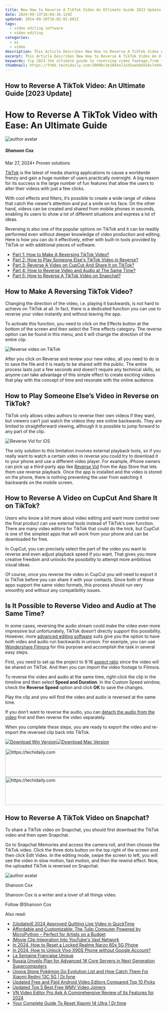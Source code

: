 ```yaml
---
title: New How to Reverse A TikTok Video An Ultimate Guide 2023 Update
date: 2024-09-13T16:04:36.129Z
updated: 2024-09-20T16:02:02.601Z
tags: 
  - video editing software
  - video editing
categories: 
  - ai
  - video
description: This Article Describes New How to Reverse A TikTok Video An Ultimate Guide 2023 Update
excerpt: This Article Describes New How to Reverse A TikTok Video An Ultimate Guide 2023 Update
keywords: fcp 2023 the ultimate guide to reversing video footage,from forward to reverse the ultimate tiktok video editing guide 2023 update,how to reverse a tiktok video with ease an ultimate guide,how to reverse a tiktok video an ultimate guide 2023 update,the ultimate guide to free flv video editors 2023 update,reverse video online the ultimate 2023 guide,ai animation how to reverse a tiktok video an ultimate guide 2023 update
thumbnail: https://thmb.techidaily.com/2009bc3e2844a72a35aeb8da54c7e944a8b3e4812872b9ea8cbcc32ac61bea57.jpg
---
```


## How to Reverse A TikTok Video: An Ultimate Guide [2023 Update]

# How to Reverse A TikTok Video with Ease: An Ultimate Guide

![author avatar](https://images.wondershare.com/filmora/article-images/shannon-cox.jpg)

##### Shanoon Cox

 Mar 27, 2024• Proven solutions

[TikTok](https://www.tiktok.com/en/) is the latest of media sharing applications to cause a worldwide frenzy and gain a huge number of users practically overnight. A big reason for its success is the large number of fun features that allow the users to alter their videos with just a few clicks.

With cool effects and filters, it’s possible to create a wide range of videos that catch the viewer’s attention and put a smile on his face. On the other hand, videos can be created and shared from mobile phones in seconds, enabling its users to show a lot of different situations and express a lot of ideas.

Reversing is also one of the popular options on TikTok and it can be readily performed even without deeper knowledge of video production and editing. Here is how you can do it effectively, either with built-in tools provided by TikTok or with additional pieces of software.

* [Part 1: How to Make A Reversing TikTok Video?](#part1)
* [Part 2: How to Play Someone Else's TikTok Video in Reverse?](#part2)
* [Part 3: Reverse A Video on CupCut And Share It on TikTok?](#part3)
* [Part 4: How to Reverse Video and Audio at The Same Time?](#part4)
* [Part 5: How to Reverse A TikTok Video on Snapchat?](#part5)

## How to Make A Reversing TikTok Video?

Changing the direction of the video, i.e. playing it backwards, is not hard to achieve on TikTok at all. In fact, there is a dedicated function you can use to reverse your video instantly and without leaving the app.

To activate this function, you need to click on the Effects button at the bottom of the screen and then select the Time effects category. The reverse option can be found in this menu, and it will change the direction of the entire clip.

![Reverse video on TikTok](https://images.wondershare.com/filmora/article-images/reverse-video-on-tiktok.jpg)

After you click on Reverse and review your new video, all you need to do is to save the file and it is ready to be shared with the public. The entire process lasts just a few seconds and doesn’t require any technical skills, so anyone can take advantage of this simple effect to create exciting videos that play with the concept of time and resonate with the online audience.

## How to Play Someone Else’s Video in Reverse on TikTok?

TikTok only allows video authors to reverse their own videos if they want, but viewers can’t just watch the videos they see online backwards. They are limited to straightforward viewing, although it is possible to jump forward to any part of the clip.

![Reverse Vid for iOS](https://images.wondershare.com/filmora/article-images/reverse-vid-play-it-backwards.jpg)

The only solution to this limitation involves external playback tools, so if you really want to watch a certain video in reverse you could try to download it to your phone and use a different video player. For example, iPhone owners can pick up a third-party app like [Reverse Vid](https://apps.apple.com/us/app/reverse-vid-play-it-backwards/id950551948) from the App Store that lets them use reverse playback. Once the app is installed and the video is stored on the phone, there is nothing preventing the user from watching it backwards on the mobile screen.

## How to Reverse A Video on CupCut And Share It on TikTok?

Users who know a bit more about video editing and want more control over the final product can use external tools instead of TikTok’s own function. There are many video editors for TikTok that could do the trick, but CupCut is one of the simplest apps that will work from your phone and can be downloaded for free.

In CupCut, you can precisely select the part of the video you want to reverse and even adjust playback speed if you want. That gives you more creative freedom and unlocks the possibility to attempt more ambitious visual ideas.

Of course, once you reverse the video in CupCut you will need to export it to TikTok before you can share it with your contacts. Since both of those apps support the same video formats, this process should run very smoothly and without any compatibility issues.

## Is It Possible to Reverse Video and Audio at The Same Time?

In some cases, reversing the audio stream could make the video even more impressive but unfortunately, TikTok doesn’t directly support this possibility. However, more [advanced editing software](https://tools.techidaily.com/wondershare/filmora/download/) suits give you the option to have both video and audio run backwards in unison. For example, you can use [Wondershare Filmora](https://filmora.wondershare.net/filmora-video-editor.html) for this purpose and accomplish the task in several easy steps.

First, you need to set up the project to 9:16 [aspect ratio](https://tools.techidaily.com/wondershare/filmora/download/) since the video will be shared on TikTok. And then you can import the video footage to Filmora.

To reverse the video and audio at the same time, right-click the clip in the timeline and then select **Speed and Duration**. In the Custom Speed window, check the **Reverse Speed** option and click **OK** to save the changes.

Play the clip and you will find the video and audio is reversed at the same time.

If you don’t want to reverse the audio, you can [detach the audio from the video](https://tools.techidaily.com/wondershare/filmora/download/) first and then reverse the video separately.

When you complete these steps, you are ready to export the video and re-import the reversed clip back into TikTok.

[![Download Win Version](https://images.wondershare.com/filmora/guide/download-btn-win.jpg)](https://tools.techidaily.com/wondershare/filmora/download/)[![Download Mac Version](https://images.wondershare.com/filmora/guide/download-btn-mac.jpg)](https://tools.techidaily.com/wondershare/filmora/download/)

<!-- affiliate ads begin -->
<a href="https://ursime.pxf.io/c/5597632/2136545/16384" target="_top" id="2136545">
  <img src="//a.impactradius-go.com/display-ad/16384-2136545" border="0" alt="https://techidaily.com" width="728" height="90"/>
</a>
<img height="0" width="0" src="https://ursime.pxf.io/i/5597632/2136545/16384" style="position:absolute;visibility:hidden;" border="0" />
<!-- affiliate ads end -->

<!-- affiliate ads begin -->
<a href="https://aligracehair.sjv.io/c/5597632/1925473/19272" target="_top" id="1925473">
  <img src="//a.impactradius-go.com/display-ad/19272-1925473" border="0" alt="https://techidaily.com" width="728" height="90"/>
</a>
<img height="0" width="0" src="https://aligracehair.sjv.io/i/5597632/1925473/19272" style="position:absolute;visibility:hidden;" border="0" />
<!-- affiliate ads end -->

## How to Reverse A TikTok Video on Snapchat?

To share a TikTok video on Snapchat, you should first download the TikTok video and then open Snapchat.

Go to Snapchat Memories and access the camera roll, and then choose the TikTok video. Click the three dots button on the top right of the screen and then click Edit Video. In the editing mode, swipe the screen to left, you will see the video in slow motion, fast motion, and then the rewind effect. Now, the uploaded TikTok is reversed on Snapchat.

![author avatar](https://images.wondershare.com/filmora/article-images/shannon-cox.jpg)

Shanoon Cox

Shanoon Cox is a writer and a lover of all things video.

Follow @Shanoon Cox

<ins class="adsbygoogle"
      style="display:block"
      data-ad-client="ca-pub-7571918770474297"
      data-ad-slot="8358498916"
      data-ad-format="auto"
      data-full-width-responsive="true"></ins>

<span class="atpl-alsoreadstyle">Also read:</span>
<div><ul>
<li><a href="https://desktop-recording.techidaily.com/updated-2024-approved-quitting-live-video-in-quicktime/"><u>[Updated] 2024 Approved Quitting Live Video in QuickTime</u></a></li>
<li><a href="https://ai-vdieo-software.techidaily.com/affordable-and-customizable-the-tulip-computer-powered-by-micropython-perfect-for-artists-on-a-budget/"><u>Affordable and Customizable: The Tulip Computer Powered by MicroPython – Perfect for Artists on a Budget</u></a></li>
<li><a href="https://youtube-zero.techidaily.com/e-clip-integration-into-youtubes-vast-network/"><u>IMovie Clip Integration Into YouTube's Vast Network</u></a></li>
<li><a href="https://easy-unlock-android.techidaily.com/in-2024-how-to-reset-a-locked-realme-narzo-60x-5g-phone-by-drfone-android/"><u>In 2024, How to Reset a Locked Realme Narzo 60x 5G Phone</u></a></li>
<li><a href="https://android-unlock.techidaily.com/in-2024-how-to-unlock-vivo-x90s-phone-without-google-account-by-drfone-android/"><u>In 2024, How to Unlock Vivo X90S Phone without Google Account?</u></a></li>
<li><a href="https://mondly-stories.techidaily.com/la-semaine-francaise-unique/"><u>La Semaine Française Unique</u></a></li>
<li><a href="https://techtrends.techidaily.com/russia-unveils-plan-for-advanced-1-core-servers-in-next-generation-supercomputers/"><u>Russia Unveils Plan for Advanced 1# Core Servers in Next Generation Supercomputers</u></a></li>
<li><a href="https://android-pokemon-go.techidaily.com/unova-stone-pokemon-go-evolution-list-and-how-catch-them-for-xiaomi-redmi-13c-5g-drfone-by-drfone-virtual-android/"><u>Unova Stone Pokémon Go Evolution List and How Catch Them For Xiaomi Redmi 13C 5G | Dr.fone</u></a></li>
<li><a href="https://ai-vdieo-software.techidaily.com/updated-free-and-paid-android-video-editors-compared-top-10-picks/"><u>Updated Free and Paid Android Video Editors Compared Top 10 Picks</u></a></li>
<li><a href="https://ai-vdieo-software.techidaily.com/updated-top-5-best-free-wmv-video-joiners/"><u>Updated Top 5 Best Free WMV Video Joiners</u></a></li>
<li><a href="https://ai-vdieo-software.techidaily.com/vn-video-editor-pro-apk-a-comprehensive-review-of-its-features-for-2024/"><u>VN Video Editor Pro Apk A Comprehensive Review of Its Features for 2024</u></a></li>
<li><a href="https://techidaily.com/your-complete-guide-to-reset-xiaomi-14-ultra-drfone-by-drfone-reset-android-reset-android/"><u>Your Complete Guide To Reset Xiaomi 14 Ultra | Dr.fone</u></a></li>
</ul></div>

